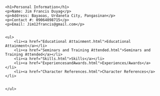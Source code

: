 
<html>
<head>
	<meta charset="utf-8">
	<title>Resume</title>
</head>
<body>
	
	<h1>Personal Information</h1>
	<p>Name: Jim Francis Duyag</p>
	<p>Address: Bayaoas, Urdaneta City, Pangasinan</p>
	<p>Contact #: 09064098715</p>
	<p>Email: Jim12francis@gmail.com</p>


    <ul>
    	<li><a href="Educational Attainment.html">Educational Attainment</a></li>
    	<li><a href="Seminars and Training Attended.html">Seminars and Training Attended</a></li>
    	<li><a href="Skills.html">Skills</a></li>
    	<li><a href="ExperiencesandAwards.html">Experiences/Awards</a></li>
    	<li><a href="Character References.html">Character References</a></li>


    </ul>
	
</body>
</html>
